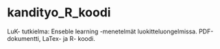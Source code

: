 # kandityo_R_koodi
LuK- tutkielma: Enseble learning -menetelmät luokitteluongelmissa. PDF-dokumentti, LaTex- ja R- koodi.
